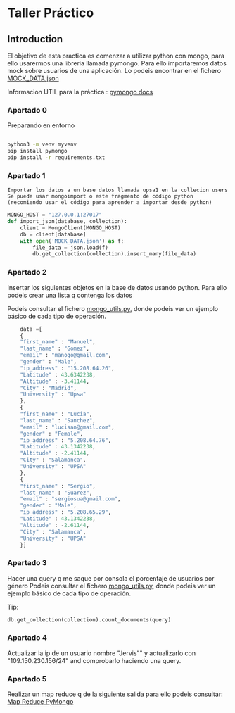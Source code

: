 # Taller Práctico

## Introduction

El objetivo de esta practica es comenzar a utilizar python con mongo, para ello usarermos una libreria llamada pymongo.
Para ello importaremos datos mock sobre usuarios de una aplicación. Lo podeis encontrar en el fichero [MOCK_DATA.json](MOCK_DATA.json)

Informacion UTIL para la práctica : [pymongo docs](https://api.mongodb.com/python/current/tutorial.html#making-a-connection-with-mongoclient)

### Apartado 0
Preparando en entorno
```bash

python3 -m venv myvenv
pip install pymongo
pip install -r requirements.txt
```


### Apartado 1
	Importar los datos a un base datos llamada upsa1 en la collecion users
	Se puede usar mongoimport o este fragmento de código python (recomiendo usar el código para aprender a importar desde python)
	
```python
MONGO_HOST = "127.0.0.1:27017"
def import_json(database, collection):
    client = MongoClient(MONGO_HOST)
    db = client[database]
    with open('MOCK_DATA.json') as f:
        file_data = json.load(f)
        db.get_collection(collection).insert_many(file_data)

```

### Apartado 2 
Insertar los siguientes objetos en la base de datos usando python. Para ello podeis crear una lista q contenga los datos

Podeis consultar el fichero [mongo_utils.py](mongo_utils.py), donde podeis ver un ejemplo básico de cada tipo de operación.
	
```python
	data =[
	{
	"first_name" : "Manuel",
	"last_name" : "Gomez",
	"email" : "manogo@gmail.com",
	"gender" : "Male",
	"ip_address" : "15.208.64.26",
	"Latitude" : 43.6342238,
	"Altitude" : -3.41144,
	"City" : "Madrid",
	"University" : "Upsa"
	},
	{
	"first_name" : "Lucia",
	"last_name" : "Sanchez",
	"email" : "lucisan@gmail.com",
	"gender" : "Female",
	"ip_address" : "5.208.64.76",
	"Latitude" : 43.1342238,
	"Altitude" : -2.41144,
	"City" : "Salamanca",
	"University" : "UPSA"
	},
	{
	"first_name" : "Sergio",
	"last_name" : "Suarez",
	"email" : "sergiosua@gmail.com",
	"gender" : "Male",
	"ip_address" : "5.208.65.29",
	"Latitude" : 43.1342238,
	"Altitude" : -2.61144,
	"City" : "Salamanca",
	"University" : "UPSA"
	}]
```




### Apartado 3
Hacer una query q me saque por consola el porcentaje de usuarios por género
Podeis consultar el fichero [mongo_utils.py](mongo_utils.py), donde podeis ver un ejemplo básico de cada tipo de operación.

Tip:
```python
db.get_collection(collection).count_documents(query)
```


### Apartado 4
Actualizar la ip de un usuario nombre "Jervis"" y actualizarlo con "109.150.230.156/24" and comprobarlo haciendo una query.


### Apartado 5
Realizar un map reduce q de la siguiente salida para ello podeis consultar: [Map Reduce PyMongo](https://api.mongodb.com/python/2.0/examples/map_reduce.html)

 